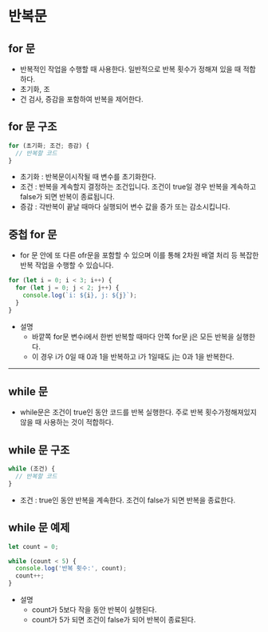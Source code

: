 # 반복문


## for 문
- 반복적인 작업을 수행할 때 사용한다. 일반적으로 반복 횟수가 정해져 있을 때 적합하다.
- 초기화, 조
- 건 검사, 증감을 포함하여 반복을 제어한다.

## for 문 구조
```javascript
for (초기화; 조건; 증감) {
  // 반복할 코드
}
```
- 초기화 : 반복문이시작될 때 변수를 초기화한다.
- 조건 : 반복을 계속할지 결정하는 조건입니다. 조건이 true일 경우 반복을 계속하고 false가 되면 반복이 종료됩니다.
- 증감 : 각반복이 끝날 때마다 실행되어 변수 값을 증가  또는 감소시킵니다.


## 중첩 for 문

- for 문 안에 또 다른 ofr문을 포함할 수 있으며 이를 통해 2차원 배열 처리 등 복잡한 반복 작업을 수행할 수 있습니다.
```javascript
for (let i = 0; i < 3; i++) {
  for (let j = 0; j < 2; j++) {
    console.log(`i: ${i}, j: ${j}`);
  }
}
```
- 설명
  - 바깥쪽 for문 변수i에서 한번 반복할 때마다 안쪽 for문 j은 모든 반복을 실행한다.
  - 이 경우 i가 0일 때 0과 1을 반복하고 i가 1일때도 j는 0과 1을 반복한다.

 --- 
 
## while 문

- while문은 조건이 true인 동안 코드를 반복 실행한다. 주로 반복 횟수가정해져있지 않을 때 사용하는 것이 적합하다.


## while 문 구조
```javascript
while (조건) {
  // 반복할 코드
}
```
- 조건 : true인 동안 반복을 계속한다. 조건이 false가 되면 반복을 종료한다.


## while 문 예제
```javascript
let count = 0;

while (count < 5) {
  console.log('반복 횟수:', count);
  count++;
}
```
- 설명
  - count가 5보다 작을 동안 반복이 실행된다.
  - count가 5가 되면 조건이 false가 되어 반복이 종료된다.

